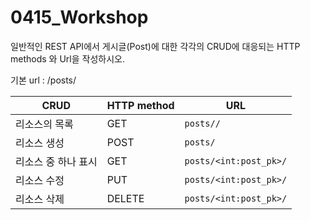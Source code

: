 # 0415_Workshop

일반적인 REST API에서 게시글(Post)에 대한 각각의 CRUD에 대응되는 HTTP methods 와 Url을 작성하시오.

기본 url : /posts/

| CRUD                | HTTP method | URL                   |
| ------------------- | ----------- | --------------------- |
| 리소스의 목록       | GET | `posts//`         |
| 리소스 생성         | POST | `posts/`       |
| 리소스 중 하나 표시 | GET | `posts/<int:post_pk>/` |
| 리소스 수정         | PUT | `posts/<int:post_pk>/` |
| 리소스 삭제         | DELETE | `posts/<int:post_pk>/` |

